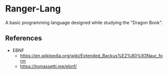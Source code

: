 # Ranger-Lang
A basic programming language designed while studying the "Dragon Book".




## References
* EBNF
  * https://en.wikipedia.org/wiki/Extended_Backus%E2%80%93Naur_form
  * https://tomassetti.me/ebnf/
